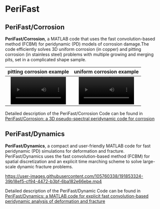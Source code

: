 # PeriFast

## PeriFast/Corrosion

**PeriFast/Corrosion**, a MATLAB code that uses the fast convolution-based method (FCBM) for peridynamic (PD) models of corrosion damage.The code efficiently solves 3D uniform corrosion (in copper) and pitting corrosion (in stainless steel) problems with multiple growing and merging pits, set in a complicated shape sample.

pitting corrosion example | uniform corrosion example
:-: | :-:
<video src='https://user-images.githubusercontent.com/105760338/191662351-4b5b7983-dace-4a5a-b6ca-14bc38a26a59.mp4' width=180/> | <video src='https://user-images.githubusercontent.com/105760338/191662425-bd6dac23-1016-4826-9050-0d739a8ec086.mp4' width=180/>

Detailed description of the PeriFast/Corrosion Code can be found in [PeriFast/Corrosion: a 3D pseudo-spectral peridynamic code for corrosion](https://doi.org/10.21203/rs.3.rs-2046856/v1)

## PeriFast/Dynamics

**PeriFast/Dynamics**, a compact and user-friendly MATLAB code for fast peridynamic (PD) simulations for deformation and fracture. PeriFast/Dynamics uses the fast convolution-based method (FCBM) for spatial discretization and an explicit time marching scheme to solve large-scale dynamic fracture problems.


https://user-images.githubusercontent.com/105760338/191853324-39b18ef5-cf94-4472-b3bf-6ba182e66ebe.mp4


Detailed description of the PeriFast/Dynamic Code can be found in [PeriFast/Dynamics: a MATLAB code for explicit fast convolution-based peridynamic analysis of deformation and fracture](https://doi.org/10.21203/rs.3.rs-2019917/v1 )
